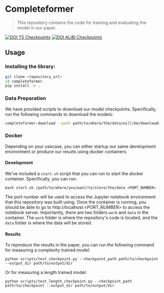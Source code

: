 # Completeformer
> This repository contains the code for training and evaluating the model in our paper.


[![DOI T5 Checkpoints](https://zenodo.org/badge/DOI/10.5281/zenodo.7105131.svg)](https://doi.org/10.5281/zenodo.7105131)
[![DOI ALiBi Checkpoints](https://zenodo.org/badge/DOI/10.5281/zenodo.7089528.svg)](https://doi.org/10.5281/zenodo.7089528)

## Usage

### Installing the library:

```bash
git clone <repository_url>
cd completeformer
pip install -e .
```

### Data Preparation

We have provided scripts to download our model checkpoints. Specifically, run the following commands to download the models:

```bash
completeformer-download --path path/to/where/the/data/will/be/downloaded
```

<!-- data in Zenodo. Please download the data from [here](https://zenodo.org/record/4550000#.YQZ8Y2hKiUk) and store it in a `data` folder outside the repository (this is to work with docker in the next step). -->

### Docker

Depending on your usecase, you can either startup our same development environment or produce our results using docker containers.

#### Development

We've included a `start.sh` script that you can run to start the docker container. Specifically, you can run:
```
bash start.sh /path/to/where/you/want/to/store/the/data <PORT_NUMBER>
```

The port number will be used to access the Jupyter notebook environment that this repository was built using. Once the container is running, you should be able to go to http://localhost:<PORT_NUMBER> to access the notebook server. Importantly, there are two folders `work` and `data` in the container. The `work` folder is where the repository's code is located, and the `data` folder is where the data will be stored.

<!-- Open the notebook located in `work/nbs/06_experiments.paper` and run its code if you want to reproduce the results in the paper. -->

#### Results

To reproduce the results in the paper, you can run the following command for measuring a complexity trained model:
```
python scripts/test_checkpoint.py --checkpoint_path path/to/checkpoint --output_dir path/to/output/dir
```

Or for measuring a length trained model:
```
python scripts/test_length_checkpoint.py --checkpoint_path path/to/checkpoint --output_dir path/to/output/dir
```
